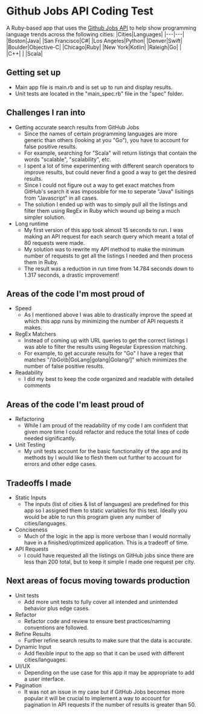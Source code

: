 # Github Jobs API Coding Test
A Ruby-based app that uses the [Github Jobs API](https://jobs.github.com/api) to help show programming language trends across the following cities:
|Cities|Languages|
|---|---|
|Boston|Java|
|San Francisco|C#|
|Los Angeles|Python|
|Denver|Swift|
|Boulder|Objective-C|
|Chicago|Ruby|
|New York|Kotlin|
|Raleigh|Go|
| |C++|
| |Scala|
## Getting set up
* Main app file is main.rb and is set up to run and display results.
* Unit tests are located in the "main_spec.rb" file in the "spec" folder.
## Challenges I ran into
* Getting accurate search results from GitHub Jobs
    * Since the names of certain programming languages are more generic than others (looking at you "Go"), you have to account for false positive results.
    * For example, searching for "Scala" will return listings that contain the words "scalable", "scalability", etc.
    * I spent a lot of time experimenting with different search operators to improve results, but could never find a good a way to get the desired results.
    * Since I could not figure out a way to get exact matches from GitHub's search it was impossible for me to seperate "Java" lisitings from "Javascript" in all cases.
    * The solution I ended up with was to simply pull all the listings and filter them using RegEx in Ruby which wound up being a much simpler solution.
* Long runtime
    * My first version of this app took almost 15 seconds to run. I was making an API request for each search query which meant a total of 80 requests were made.
    * My solution was to rewrite my API method to make the minimum number of requests to get all the listings I needed and then process them in Ruby.
    * The result was a reduction in run time from 14.784 seconds down to 1.317 seconds, a drastic improvement!
## Areas of the code I'm most proud of
* Speed
    * As I mentioned above I was able to drastically improve the speed at which this app runs by minimizing the number of API requests it makes.
* RegEx Matchers
    * Instead of coming up with URL queries to get the correct listings I was able to filter the results using Regeular Expression matching.
    * For example, to get accurate results for "Go" I have a regex that matches "/\bGo\b|GoLang|golang|Golang/]" which minimizes the number of false positive results.
* Readability
    * I did my best to keep the code organized and readable with detailed comments
## Areas of the code I'm least proud of
* Refactoring
    * While I am proud of the readability of my code I am confident that given more time I could refactor and reduce the total lines of code needed significantly.
* Unit Testing
    * My unit tests account for the basic functionality of the app and its methods by I would like to flesh them out further to account for errors and other edge cases.
## Tradeoffs I made
* Static Inputs
    * The inputs (list of cities & list of languages) are predefined for this app so I assigned them to static variables for this test. Ideally you would be able to run this program given any number of cities/languages.
* Conciseness
    * Much of the logic in the app is more verbose than I would normally have in a finished/optimized application. This is a tradeoff of time.
* API Requests
    * I could have requested all the listings on GitHub jobs since there are less than 200 total, but to keep it simple I made one request per city.
## Next areas of focus moving towards production
* Unit tests
    * Add more unit tests to fully cover all intended and unintended behavior plus edge cases.
* Refactor
    * Refactor code and review to ensure best practices/naming conventions are followed.
* Refine Results
    * Further refine search results to make sure that the data is accurate.
* Dynamic Input
    * Add flexible input to the app so that it can be used with different cities/languages.
* UI/UX
    * Depending on the use case for this app it may be appropriate to add a user interface.
* Pagination
    * It was not an issue in my case but if GitHub Jobs becomes more popular it will be crucial to implement a way to account for pagination in API requests if the number of results is greater than 50.
